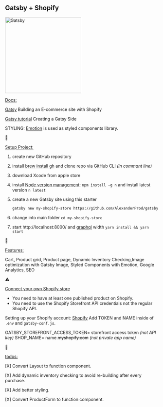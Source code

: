 <h2>Gatsby + Shopify</h2>
<img alt="Gatsby" src="static/images/shopify+gatsby.png" width="250px" />

<p style="text-decoration:underline">Docs:</p>

[Gatsy](https://www.gatsbyjs.com/docs/) Building an E-commerce site with Shopify

[Gatsy tutorial](https://www.gatsbyjs.org/tutorial/) Creating a Gatsy Side

STYLING: [Emotion](https://emotion.sh/docs/introduction) is used as styled components library.

🐼 <p style="text-decoration:underline">Setup Project:</p>
1. create new GitHub repository
2. install [brew install gh](https://cli.github.com/) and clone repo via GitHub CLI _(in commant line)_
3. download Xcode from apple store 
4. install [Node version management](https://www.npmjs.com/package/n): `npm install -g n` and install latest version `n latest`
   
5. create a new Gatsby site using this starter
     ```sh
    gatsby new my-shopify-store https://github.com/AlexanderProd/gatsby-shopify-starter
    ```
6. change into main folder `cd my-shopify-store`
7. start http://localhost:8000/ and [graphql](https://www.gatsbyjs.com/docs/tutorial/part-five/#introducing-graphiql) width `yarn install && yarn start`

   
🐼 <p style="text-decoration:underline">Features:</p>
Cart, Product grid, Product page, Dynamic Inventory Checking,Image optimization with Gatsby Image, Styled Components with Emotion, Google Analytics, SEO


⚠️ <p style="text-decoration:underline">Connect your own Shopify store</p>

- You need to have at least one published product on Shopify.
- You need to use the Shopify Storefront API credentials not the regular Shopify API.

Setting up your Shopify account: [Shopify](https://www.shopify.com/) Add TOKEN and NAME inside of `.env` and `gatsby-conf.js`.

GATSBY_STOREFRONT_ACCESS_TOKEN= storefront access token _(not API key)_
SHOP_NAME= name.~~myshopify.com~~ _(not private app name)_

📌 
<p style="text-decoration:underline">todos:</p>

[X] Convert Layout to function component.
  
[X] Add dynamic inventory checking to avoid re-building after every purchase. 

[X] Add better styling.

[X] Convert ProductForm to function component.
